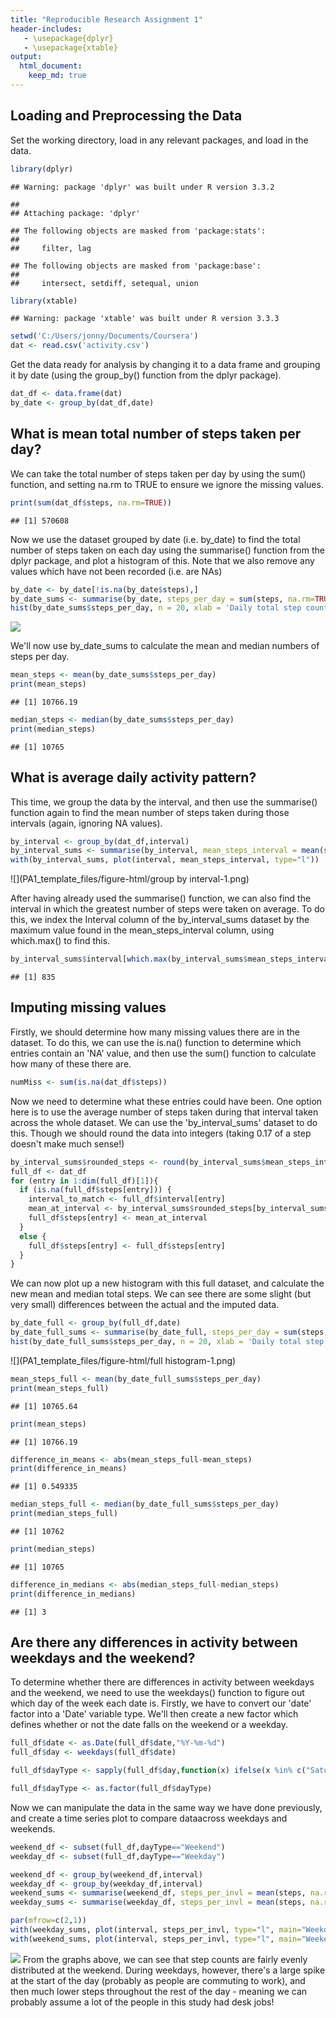 ```yaml
---
title: "Reproducible Research Assignment 1"
header-includes:
   - \usepackage{dplyr}
   - \usepackage{xtable}
output: 
  html_document:
    keep_md: true
---
```


## Loading and Preprocessing the Data

Set the working directory, load in any relevant packages, and load in the data.


```r
library(dplyr)
```

```
## Warning: package 'dplyr' was built under R version 3.3.2
```

```
## 
## Attaching package: 'dplyr'
```

```
## The following objects are masked from 'package:stats':
## 
##     filter, lag
```

```
## The following objects are masked from 'package:base':
## 
##     intersect, setdiff, setequal, union
```

```r
library(xtable)
```

```
## Warning: package 'xtable' was built under R version 3.3.3
```

```r
setwd('C:/Users/jonny/Documents/Coursera')
dat <- read.csv('activity.csv')
```

Get the data ready for analysis by changing it to a data frame and grouping it by date (using the group_by() function from the dplyr package).

```r
dat_df <- data.frame(dat)
by_date <- group_by(dat_df,date)
```

## What is mean total number of steps taken per day?

We can take the total number of steps taken per day by using the sum() function, and setting na.rm to TRUE to ensure we ignore the missing values.


```r
print(sum(dat_df$steps, na.rm=TRUE))
```

```
## [1] 570608
```

Now we use the dataset grouped by date (i.e. by_date) to find the total number of steps taken on each day using the summarise() function from the dplyr package, and plot a histogram of this.  Note that we also remove any values which have not been recorded (i.e. are NAs)


```r
by_date <- by_date[!is.na(by_date$steps),]
by_date_sums <- summarise(by_date, steps_per_day = sum(steps, na.rm=TRUE))
hist(by_date_sums$steps_per_day, n = 20, xlab = 'Daily total step count', main = 'Histogram of Daily Total Step Count')
```

![](PA1_template_files/figure-html/sum_by_date-1.png)<!-- -->

We'll now use by_date_sums to calculate the mean and median numbers of steps per day.


```r
mean_steps <- mean(by_date_sums$steps_per_day)
print(mean_steps)
```

```
## [1] 10766.19
```

```r
median_steps <- median(by_date_sums$steps_per_day)
print(median_steps)
```

```
## [1] 10765
```


## What is average daily activity pattern?

This time, we group the data by the interval, and then use the summarise() function again to find the mean number of steps taken during those intervals (again, ignoring NA values).


```r
by_interval <- group_by(dat_df,interval)
by_interval_sums <- summarise(by_interval, mean_steps_interval = mean(steps, na.rm=TRUE))
with(by_interval_sums, plot(interval, mean_steps_interval, type="l"))
```

![](PA1_template_files/figure-html/group by interval-1.png)<!-- -->

After having already used the summarise() function, we can also find the interval in which the greatest number of steps were taken on average.  To do this, we index the Interval column of the by_interval_sums dataset by the maximum value found in the mean_steps_interval column, using which.max() to find this.


```r
by_interval_sums$interval[which.max(by_interval_sums$mean_steps_interval)]
```

```
## [1] 835
```

## Imputing missing values

Firstly, we should determine how many missing values there are in the dataset.  To do this, we can use the is.na() function to determine which entries contain an 'NA' value, and then use the sum() function to calculate how many of these there are.


```r
numMiss <- sum(is.na(dat_df$steps))
```

Now we need to determine what these entries could have been.  One option here is to use the average number of steps taken during that interval taken across the whole dataset.  We can use the 'by_interval_sums' dataset to do this.  Though we should round the data into integers (taking 0.17 of a step doesn't make much sense!)


```r
by_interval_sums$rounded_steps <- round(by_interval_sums$mean_steps_interval)
full_df <- dat_df
for (entry in 1:dim(full_df)[1]){
  if (is.na(full_df$steps[entry])) {
    interval_to_match <- full_df$interval[entry]
    mean_at_interval <- by_interval_sums$rounded_steps[by_interval_sums$interval==interval_to_match]
    full_df$steps[entry] <- mean_at_interval
  }
  else {
    full_df$steps[entry] <- full_df$steps[entry]
  }
}
```

We can now plot up a new histogram with this full dataset, and calculate the new mean and median total steps.  We can see there are some slight (but very small) differences between the actual and the imputed data.


```r
by_date_full <- group_by(full_df,date)
by_date_full_sums <- summarise(by_date_full, steps_per_day = sum(steps, na.rm=TRUE))
hist(by_date_full_sums$steps_per_day, n = 20, xlab = 'Daily total step count', main = 'Histogram of Daily Total Step Count (with imputed data)')
```

![](PA1_template_files/figure-html/full histogram-1.png)<!-- -->

```r
mean_steps_full <- mean(by_date_full_sums$steps_per_day)
print(mean_steps_full)
```

```
## [1] 10765.64
```

```r
print(mean_steps)
```

```
## [1] 10766.19
```

```r
difference_in_means <- abs(mean_steps_full-mean_steps)
print(difference_in_means)
```

```
## [1] 0.549335
```

```r
median_steps_full <- median(by_date_full_sums$steps_per_day)
print(median_steps_full)
```

```
## [1] 10762
```

```r
print(median_steps)
```

```
## [1] 10765
```

```r
difference_in_medians <- abs(median_steps_full-median_steps)
print(difference_in_medians)
```

```
## [1] 3
```


## Are there any differences in activity between weekdays and the weekend?

To determine whether there are differences in activity between weekdays and the weekend, we need to use the weekdays() function to figure out which day of the week each date is.  Firstly, we have to convert our 'date' factor into a 'Date' variable type.  We'll then create a new factor which defines whether or not the date falls on the weekend or a weekday.


```r
full_df$date <- as.Date(full_df$date,"%Y-%m-%d")
full_df$day <- weekdays(full_df$date)

full_df$dayType <- sapply(full_df$day,function(x) ifelse(x %in% c("Saturday", "Sunday"), "Weekend", "Weekday"))

full_df$dayType <- as.factor(full_df$dayType)
```

Now we can manipulate the data in the same way we have done previously, and create a time series plot to compare dataacross weekdays and weekends.


```r
weekend_df <- subset(full_df,dayType=="Weekend")
weekday_df <- subset(full_df,dayType=="Weekday")

weekend_df <- group_by(weekend_df,interval)
weekday_df <- group_by(weekday_df,interval)
weekend_sums <- summarise(weekend_df, steps_per_invl = mean(steps, na.rm=TRUE))
weekday_sums <- summarise(weekday_df, steps_per_invl = mean(steps, na.rm=TRUE))

par(mfrow=c(2,1))
with(weekday_sums, plot(interval, steps_per_invl, type="l", main="Weekday"))
with(weekend_sums, plot(interval, steps_per_invl, type="l", main="Weekend"))
```

![](PA1_template_files/figure-html/timeplots-1.png)<!-- -->
From the graphs above, we can see that step counts are fairly evenly distributed at the weekend.  During weekdays, however, there's a large spike at the start of the day (probably as people are commuting to work), and then much lower steps throughout the rest of the day - meaning we can probably assume a lot of the people in this study had desk jobs!
